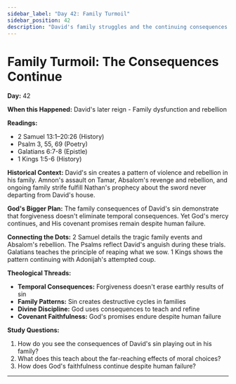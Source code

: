 ```yaml
---
sidebar_label: "Day 42: Family Turmoil"
sidebar_position: 42
description: "David's family struggles and the continuing consequences of sin"
---
```


# Family Turmoil: The Consequences Continue

**Day:** 42

**When this Happened:** David's later reign - Family dysfunction and rebellion

**Readings:**
- 2 Samuel 13:1–20:26 (History)
- Psalm 3, 55, 69 (Poetry)
- Galatians 6:7-8 (Epistle)
- 1 Kings 1:5-6 (History)

**Historical Context:** David's sin creates a pattern of violence and rebellion in his family. Amnon's assault on Tamar, Absalom's revenge and rebellion, and ongoing family strife fulfill Nathan's prophecy about the sword never departing from David's house.

**God's Bigger Plan:** The family consequences of David's sin demonstrate that forgiveness doesn't eliminate temporal consequences. Yet God's mercy continues, and His covenant promises remain despite human failure.

**Connecting the Dots:** 2 Samuel details the tragic family events and Absalom's rebellion. The Psalms reflect David's anguish during these trials. Galatians teaches the principle of reaping what we sow. 1 Kings shows the pattern continuing with Adonijah's attempted coup.

****Theological Threads:****
- **Temporal Consequences:** Forgiveness doesn't erase earthly results of sin
- **Family Patterns:** Sin creates destructive cycles in families
- **Divine Discipline:** God uses consequences to teach and refine
- **Covenant Faithfulness:** God's promises endure despite human failure

**Study Questions:**
1. How do you see the consequences of David's sin playing out in his family?
2. What does this teach about the far-reaching effects of moral choices?
3. How does God's faithfulness continue despite human failure?

---